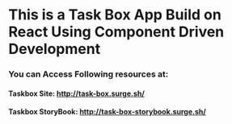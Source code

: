 # This is a Task Box App Build on React Using Component Driven Development

### You can Access Following resources at: 

#### Taskbox Site: http://task-box.surge.sh/
#### Taskbox StoryBook: http://task-box-storybook.surge.sh/
